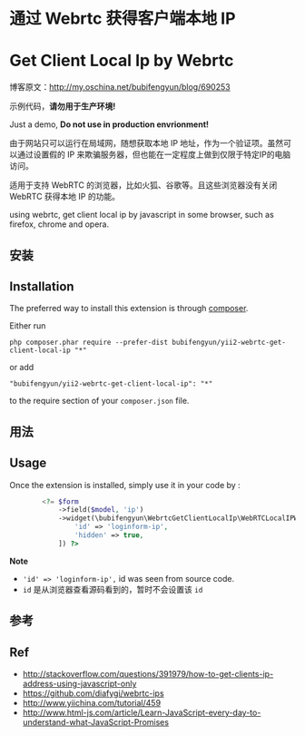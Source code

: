 通过 Webrtc 获得客户端本地 IP
=============================
Get Client Local Ip by Webrtc
=============================

博客原文：http://my.oschina.net/bubifengyun/blog/690253

示例代码，**请勿用于生产环境!**

Just a demo, **Do not use in production envrionment!**

由于网站只可以运行在局域网，随想获取本地 IP 地址，作为一个验证项。虽然可以通过设置假的 IP 来欺骗服务器，但也能在一定程度上做到仅限于特定IP的电脑访问。

适用于支持 WebRTC 的浏览器，比如火狐、谷歌等。且这些浏览器没有关闭 WebRTC 获得本地 IP 的功能。

using webrtc, get client local ip by javascript in some browser, such as firefox, chrome and opera.

安装
----

Installation
------------

The preferred way to install this extension is through [composer](http://getcomposer.org/download/).

Either run

```
php composer.phar require --prefer-dist bubifengyun/yii2-webrtc-get-client-local-ip "*"
```

or add

```
"bubifengyun/yii2-webrtc-get-client-local-ip": "*"
```

to the require section of your `composer.json` file.

用法
----

Usage
-----

Once the extension is installed, simply use it in your code by  :

```php
        <?= $form
            ->field($model, 'ip')
            ->widget(\bubifengyun\WebrtcGetClientLocalIp\WebRTCLocalIPWidget::className(), [
                'id' => 'loginform-ip',
                'hidden' => true,
            ]) ?>

```

**Note**
+ `'id' => 'loginform-ip',` id was seen from source code.
+ `id` 是从浏览器查看源码看到的，暂时不会设置该 `id`


参考
----

Ref
---

+ http://stackoverflow.com/questions/391979/how-to-get-clients-ip-address-using-javascript-only
+ https://github.com/diafygi/webrtc-ips
+ http://www.yiichina.com/tutorial/459
+ http://www.html-js.com/article/Learn-JavaScript-every-day-to-understand-what-JavaScript-Promises
